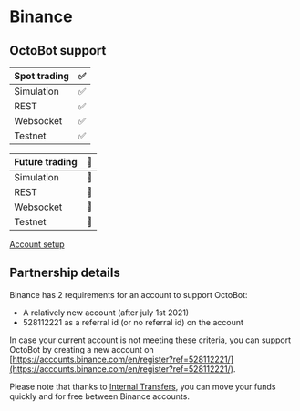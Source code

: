 # Binance

## OctoBot support

| Spot trading | ✅ |
| :--- | :--- |
| Simulation | ✅ |
| REST | ✅ |
| Websocket | ✅ |
| Testnet | ✅ |

| Future trading | 🚧 |
| :--- | :--- |
| Simulation | 🚧 |
| REST | 🚧 |
| Websocket | 🚧 |
| Testnet | 🚧 |


[Account setup](setup.md)

## Partnership details

Binance has 2 requirements for an account to support OctoBot:

* A relatively new account \(after july 1st 2021\)
* 528112221 as a referral id (or no referral id) on the account

In case your current account is not meeting these criteria, you can support OctoBot by creating a new account on [https://accounts.binance.com/en/register?ref=528112221/](https://accounts.binance.com/en/register?ref=528112221/).

Please note that thanks to [Internal Transfers](https://www.binance.com/en-NG/support/faq/360037037312), you can move your funds quickly and for free between Binance accounts.

